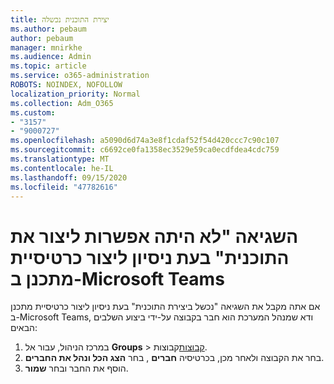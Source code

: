 ```yaml
---
title: יצירת התוכנית נכשלה
ms.author: pebaum
author: pebaum
manager: mnirkhe
ms.audience: Admin
ms.topic: article
ms.service: o365-administration
ROBOTS: NOINDEX, NOFOLLOW
localization_priority: Normal
ms.collection: Adm_O365
ms.custom:
- "3157"
- "9000727"
ms.openlocfilehash: a5090d6d74a3e8f1cdaf52f54d420ccc7c90c107
ms.sourcegitcommit: c6692ce0fa1358ec3529e59ca0ecdfdea4cdc759
ms.translationtype: MT
ms.contentlocale: he-IL
ms.lasthandoff: 09/15/2020
ms.locfileid: "47782616"
---
```

# <a name="failed-to-create-the-plan-error-when-trying-to-create-a-planner-tab-in-microsoft-teams"></a>השגיאה "לא היתה אפשרות ליצור את התוכנית" בעת ניסיון ליצור כרטיסיית מתכנן ב-Microsoft Teams

אם אתה מקבל את השגיאה "נכשל ביצירת התוכנית" בעת ניסיון ליצור כרטיסיית מתכנן ב-Microsoft Teams, ודא שמנהל המערכת הוא חבר בקבוצה על-ידי ביצוע השלבים הבאים:

1. במרכז הניהול, עבור אל **Groups**  >  [קבוצות](https://admin.microsoft.com/Adminportal/Home?source=applauncher#/groups)קבוצות. 
2. בחר את הקבוצה ולאחר מכן, בכרטיסיה **חברים** , בחר **הצג הכל ונהל את החברים**.
3. הוסף את החבר ובחר **שמור**.